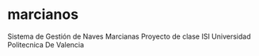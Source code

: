# marcianos
Sistema de Gestión de Naves Marcianas
Proyecto de clase ISI 
Universidad Politecnica De Valencia

